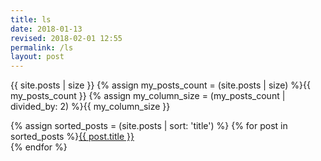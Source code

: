 ```yaml
---
title: ls
date: 2018-01-13
revised: 2018-02-01 12:55 
permalink: /ls
layout: post
---
```


{{ site.posts | size }}
{% assign my_posts_count = (site.posts | size) %}{{ my_posts_count }}
{% assign my_column_size = (my_posts_count | divided_by: 2) %}{{ my_column_size }}

{% assign sorted_posts = (site.posts | sort: 'title') %}
{% for post in sorted_posts %}<a href="{{ post.url }}">{{ post.title }}</a><br/>
{% endfor %}
